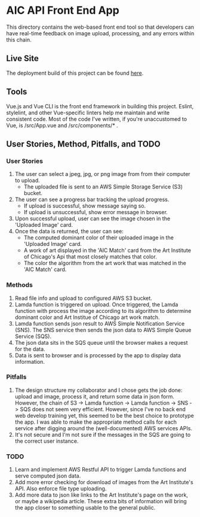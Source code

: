 # AIC API Front End App

This directory contains the web-based front end tool so that developers can have
real-time feedback on image upload, processing, and any errors within this
chain.

## Live Site

The deployment build of this project can be found
[here](https://bradleyhop.github.io/scratch-aic).

## Tools

Vue.js and Vue CLI is the front end framework in building this project. Eslint,
stylelint, and other Vue-specific linters help me maintain and write consistent
code. Most of the code I've written, if you're unaccustomed to Vue, is
/src/App.vue and /src/components/* .

## User Stories, Method, Pitfalls, and TODO

### User Stories

1. The user can select a jpeg, jpg, or png image from from their computer to upload.
    * The uploaded file is sent to an AWS Simple Storage Service (S3) bucket.
2. The user can see a progress bar tracking the upload progress.
    * If upload is successful, show message saying so.
    * If upload is unsuccessful, show error message in browser.
3. Upon successful upload, user can see the image chosen in the 'Uploaded Image'
   card.
4. Once the data is returned, the user can see:
    * The computed dominant color of their uploaded image in the 'Uploaded
        Image' card.
    * A work of art displayed in the 'AIC Match' card from the Art Institute of
        Chicago's Api that most closely matches that color.
    * The color the algorithm from the art work that was matched in the 'AIC
        Match' card.

### Methods

1. Read file info and upload to configured AWS S3 bucket.
2. Lamda function is triggered on upload. Once triggered, the Lamda function
   with process the image according to its algorithm to determine dominant color
   and Art Institue of Chicago art work match.
3. Lamda function sends json result to AWS Simple Notification Service (SNS). The
   SNS service then sends the json data to AWS Simple Queue Service (SQS).
4. The json data sits in the SQS queue until the browser makes a request for the
   data.
5. Data is sent to browser and is processed by the app to display data
   information.

### Pitfalls
1. The design structure my collaborator and I chose gets the job done: upload
   and image, process it, and return some data in json form. However, the chain
   of S3 -> Lamda function -> Lamda function -> SNS -> SQS does not seem very
   efficient. However, since I've no back end web develop training yet, this
   seemed to be the best choice to prototype the app. I was able to make the
   appropriate method calls for each service after digging around the
   (well-documented) AWS services APIs.
2. It's not secure and I'm not sure if the messages in the SQS are going to the
   correct user instance.

### TODO
1. Learn and implement AWS Restful API to trigger Lamda functions and serve
   computed json data.
2. Add more error checking for download of images from the Art Institute's API.
   Also enforce file type uploading.
3. Add more data to json like links to the Art Institute's page on the work, or
   maybe a wikipedia article. These extra bits of information will bring the app
   closer to something usable to the general public.

